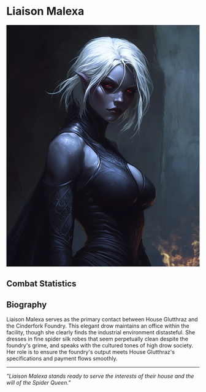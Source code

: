 # Liaison Malexa

<link rel="stylesheet" href="../../drow_theme.css">

![Liaison Malexa](../images/liason_malexa.webp)

## Combat Statistics

<div id="malexa-statblock"></div>

<script>
// Wait for page load to ensure all scripts are available
document.addEventListener('DOMContentLoaded', function() {
  setTimeout(function() {
    // Load statblock from JSON file
    loadJsonStatblock('../json/drow_liaison_malexa.json', 'malexa-statblock');
  }, 100);
});
</script>
## Biography

Liaison Malexa serves as the primary contact between House Glutthraz and the Cinderfork Foundry. This elegant drow maintains an office within the facility, though she clearly finds the industrial environment distasteful. She dresses in fine spider silk robes that seem perpetually clean despite the foundry's grime, and speaks with the cultured tones of high drow society. Her role is to ensure the foundry's output meets House Glutthraz's specifications and payment flows smoothly.

---

*"Liaison Malexa stands ready to serve the interests of their house and the will of the Spider Queen."*
